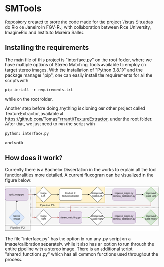 # SMTools

Repository created to store the code made for the project Vistas Situadas do Rio de Janeiro in FGV-RJ, with collaboration between Rice University, ImagineRio and Instituto Moreira Salles.

## Installing the requirements

The main file of this project is "interface.py" on the root folder, where we have multiple options of Stereo Matching Tools available to employ on target stereo images. With the installation of "Python 3.8.10" and the package manager "pip", one can easily install the requirements for all the scripts with

    pip install -r requirements.txt

while on the root folder. 

Another step before doing anything is cloning our other project called TextureExtractor, available at https://github.com/TomasFerranti/TextureExtractor, under the root folder. After that, we just need to run the script with

    python3 interface.py

and voilà.

## How does it work?

Currently there is a Bachelor Dissertation in the works to explain all the tool functionalities more detailed. A current fluxogram can be visualized in the figure below:

![alt text](fluxogram.png "Fluxogram of Stereo Images")

The file "interface.py" has the option to run any .py script on a image/calibration separately, while it also has an option to run through the entire pipeline with a stereo image. There is an additional script "shared_functions.py" which has all common functions used throughout the process.